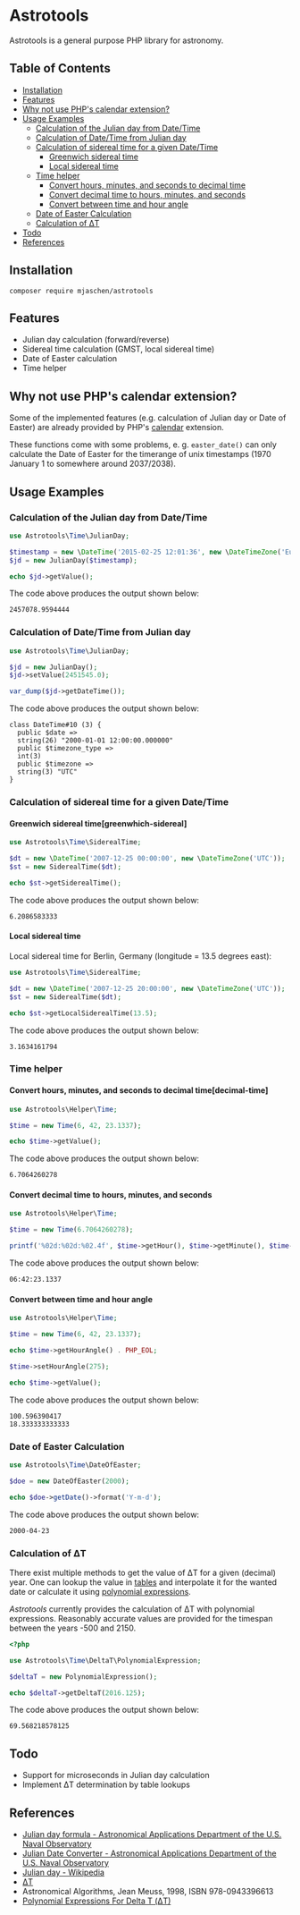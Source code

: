 # Astrotools

Astrotools is a general purpose PHP library for astronomy.

## Table of Contents

<!-- MarkdownTOC depth=0 autolink=true bracket=round -->

- [Installation](#installation)
- [Features](#features)
- [Why not use PHP's calendar extension?](#why-not-use-phps-calendar-extension)
- [Usage Examples](#usage-examples)
    - [Calculation of the Julian day from Date/Time](#calculation-of-the-julian-day-from-datetime)
    - [Calculation of Date/Time from Julian day](#calculation-of-datetime-from-julian-day)
    - [Calculation of sidereal time for a given Date/Time](#calculation-of-sidereal-time-for-a-given-datetime)
        - [Greenwich sidereal time](#greenwhich-sidereal)
        - [Local sidereal time](#local-sidereal-time)
    - [Time helper](#time-helper)
        - [Convert hours, minutes, and seconds to decimal time](#decimal-time)
        - [Convert decimal time to hours, minutes, and seconds](#convert-decimal-time-to-hours-minutes-and-seconds)
        - [Convert between time and hour angle](#convert-between-time-and-hour-angle)
    - [Date of Easter Calculation](#date-of-easter-calculation)
    - [Calculation of ΔT](#calculation-of-δt)
- [Todo](#todo)
- [References](#references)

<!-- /MarkdownTOC -->

## Installation

```shell
composer require mjaschen/astrotools
```

## Features

* Julian day calculation (forward/reverse)
* Sidereal time calculation (GMST, local sidereal time)
* Date of Easter calculation
* Time helper

## Why not use PHP's calendar extension?

Some of the implemented features (e.g. calculation of Julian day or Date of Easter) are already provided by PHP's [calendar](http://php.net/manual/en/ref.calendar.php) extension.

These functions come with some problems, e. g. `easter_date()` can only calculate the Date of Easter for the timerange of unix timestamps (1970 January 1 to somewhere around 2037/2038).

## Usage Examples

### Calculation of the Julian day from Date/Time

```php
use Astrotools\Time\JulianDay;

$timestamp = new \DateTime('2015-02-25 12:01:36', new \DateTimeZone('Europe/Berlin'));
$jd = new JulianDay($timestamp);

echo $jd->getValue();
```

The code above produces the output shown below:

```
2457078.9594444
```

### Calculation of Date/Time from Julian day

```php
use Astrotools\Time\JulianDay;

$jd = new JulianDay();
$jd->setValue(2451545.0);

var_dump($jd->getDateTime());
```

The code above produces the output shown below:

```
class DateTime#10 (3) {
  public $date =>
  string(26) "2000-01-01 12:00:00.000000"
  public $timezone_type =>
  int(3)
  public $timezone =>
  string(3) "UTC"
}
```

### Calculation of sidereal time for a given Date/Time

#### Greenwich sidereal time[greenwhich-sidereal]

```php
use Astrotools\Time\SiderealTime;

$dt = new \DateTime('2007-12-25 00:00:00', new \DateTimeZone('UTC'));
$st = new SiderealTime($dt);

echo $st->getSiderealTime();
```

The code above produces the output shown below:

```
6.2086583333
```

#### Local sidereal time

Local sidereal time for Berlin, Germany (longitude = 13.5 degrees east):

```php
use Astrotools\Time\SiderealTime;

$dt = new \DateTime('2007-12-25 20:00:00', new \DateTimeZone('UTC'));
$st = new SiderealTime($dt);

echo $st->getLocalSiderealTime(13.5);
```

The code above produces the output shown below:

```
3.1634161794
```

### Time helper

#### Convert hours, minutes, and seconds to decimal time[decimal-time]

```php
use Astrotools\Helper\Time;

$time = new Time(6, 42, 23.1337);

echo $time->getValue();
```

The code above produces the output shown below:

```
6.7064260278
```

#### Convert decimal time to hours, minutes, and seconds

```php
use Astrotools\Helper\Time;

$time = new Time(6.7064260278);

printf('%02d:%02d:%02.4f', $time->getHour(), $time->getMinute(), $time->getSecond());
```

The code above produces the output shown below:

```
06:42:23.1337
```

#### Convert between time and hour angle

```php
use Astrotools\Helper\Time;

$time = new Time(6, 42, 23.1337);

echo $time->getHourAngle() . PHP_EOL;

$time->setHourAngle(275);

echo $time->getValue();
```

The code above produces the output shown below:

```
100.596390417
18.333333333333
```

### Date of Easter Calculation

```php
use Astrotools\Time\DateOfEaster;

$doe = new DateOfEaster(2000);

echo $doe->getDate()->format('Y-m-d');
```

The code above produces the output shown below:

```
2000-04-23
```

### Calculation of ΔT

There exist multiple methods to get the value of ΔT for a given (decimal) year. 
One can lookup the value in [tables](http://maia.usno.navy.mil/) and interpolate 
it for the wanted date or calculate it using 
[polynomial expressions](http://eclipse.gsfc.nasa.gov/SEcat5/deltatpoly.html).

*Astrotools* currently provides the calculation of ΔT with polynomial 
expressions. Reasonably accurate values are provided for the timespan between 
the years -500 and 2150.

```php
<?php

use Astrotools\Time\DeltaT\PolynomialExpression;

$deltaT = new PolynomialExpression();

echo $deltaT->getDeltaT(2016.125);
```

The code above produces the output shown below:

```
69.568218578125
```

## Todo

* Support for microseconds in Julian day calculation
* Implement ΔT determination by table lookups

## References

* [Julian day formula - Astronomical Applications Department of the U.S. Naval Observatory](http://aa.usno.navy.mil/faq/docs/JD_Formula.php)
* [Julian Date Converter - Astronomical Applications Department of the U.S. Naval Observatory](http://aa.usno.navy.mil/data/docs/JulianDate.php)
* [Julian day - Wikipedia](http://en.wikipedia.org/wiki/Julian_day)
* [ΔT](https://en.wikipedia.org/wiki/%CE%94T)
* Astronomical Algorithms, Jean Meuss, 1998, ISBN 978-0943396613
* [Polynomial Expressions For Delta T (ΔT)](http://eclipse.gsfc.nasa.gov/SEcat5/deltatpoly.html)
